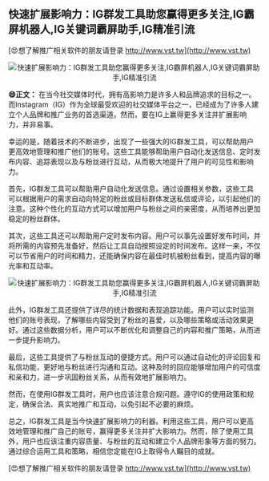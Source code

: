 ## **快速扩展影响力：IG群发工具助您赢得更多关注,IG霸屏机器人,IG关键词霸屏助手,IG精准引流**

[😍想了解推广相关软件的朋友请登录 http://www.vst.tw](http://www.vst.tw)

 <center><img src="https://vst.tw/MP4/tuiguang/png/6.png" alt="快速扩展影响力：IG群发工具助您赢得更多关注,IG霸屏机器人,IG关键词霸屏助手,IG精准引流"></center>

**😄正文：**
在当今社交媒体时代，拥有高影响力是许多人和品牌追求的目标之一。而Instagram（IG）作为全球最受欢迎的社交媒体平台之一，已经成为了许多人建立个人品牌和推广业务的首选渠道。然而，要在IG上赢得更多关注并扩展影响力，并非易事。

幸运的是，随着技术的不断进步，出现了一些强大的IG群发工具，可以帮助用户更高效地管理和推广他们的账号。这些工具能够帮助用户自动化发送信息、定时发布内容、追踪表现以及与粉丝进行互动，从而极大地提升了用户的可见性和影响力。

首先，IG群发工具可以帮助用户自动化发送信息。通过设置相关参数，这些工具可以根据用户的需求自动向特定的粉丝或目标群体发送私信或评论，以引起他们的注意。这种个性化的互动方式可以增加用户与粉丝之间的亲密度，从而培养出更加稳定的粉丝群体。

其次，这些工具还可以帮助用户定时发布内容。用户可以事先设置好发布时间，并将所需的内容预先准备好，然后让工具自动按照设定的时间发布。这样一来，不仅可以节省用户的时间和精力，还能确保内容在最佳时机被粉丝看到，提高内容的曝光率和互动率。

 <center><img src="https://vst.tw/MP4/tuiguang/png/3.png" alt="快速扩展影响力：IG群发工具助您赢得更多关注,IG霸屏机器人,IG关键词霸屏助手,IG精准引流"></center>

此外，IG群发工具还提供了详尽的统计数据和表现追踪功能。用户可以实时监测他们的账号表现，了解哪些内容受到了粉丝的喜爱，以及哪些策略或活动效果更好。通过这些数据分析，用户可以不断优化和调整自己的内容和推广策略，从而进一步提升影响力。

最后，这些工具提供了与粉丝互动的便捷方式。用户可以通过自动化的评论回复和私信功能，更好地与粉丝进行沟通和互动。这种及时的回应能够增加用户的可信度和亲和力，进一步巩固粉丝关系，从而有效地扩展影响力。

然而，在使用IG群发工具时，用户也应该注意合规问题。遵守IG的使用政策和规定，确保合法、真实地推广和互动，以免引起不必要的麻烦。

总之，IG群发工具是当今快速扩展影响力的利器。利用这些工具，用户可以更高效地管理和推广自己的账号，赢得更多关注并扩大影响力。然而，除了使用工具外，用户也应该注重内容质量、与粉丝的互动和建立个人品牌形象等方面的努力。通过综合运用工具和策略，相信您定能在IG上取得令人瞩目的成就。

[😍想了解推广相关软件的朋友请登录 http://www.vst.tw](http://www.vst.tw)



